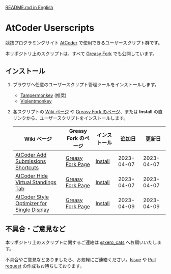 [README.md in English](https://github.com/xe-o/atcoder-userscripts/blob/main/README-en.md)

# AtCoder Userscripts

競技プログラミングサイト [AtCoder](https://atcoder.jp/) で使用できるユーザースクリプト群です。

本リポジトリ上のスクリプトは、すべて [Greasy Fork](https://greasyfork.org/ja/users/1054878-xero-cats) でも公開しています。

## インストール

1. ブラウザへ任意のユーザースクリプト管理ツールをインストールします。

   - [Tampermonkey](https://www.tampermonkey.net/) (推奨)
   - [Violentmonkey](https://violentmonkey.github.io/get-it/)

2. 各スクリプトの [Wiki ページ](https://github.com/xe-o/atcoder-userscripts/wiki) や [Greasy Fork のページ](https://greasyfork.org/ja/users/1054878-xero-cats)、または **Install** の直リンクから、ユーザースクリプトをインストールします。<br>

   | Wiki ページ                                      | Greasy Fork のページ         | インストール         | 追加日     | 更新日     |
   | ------------------------------------------------ | ---------------------------- | -------------------- | ---------- | ---------- |
   | [AtCoder Add Submissions Shortcuts][aass-wiki]   | [Greasy Fork Page][aass-gf]  | [Install][aass-raw]  | 2023-04-07 | 2023-04-07 |
   | [AtCoder Hide Virtual Standings Tab][ahvst-wiki] | [Greasy Fork Page][ahvst-gf] | [Install][ahvst-raw] | 2023-04-07 | 2023-04-07 |
   | [AtCoder Style Optimizer for Single Display][aso4sd-wiki] | [Greasy Fork Page][aso4sd-gf] | [Install][aso4sd-raw] | 2023-04-09 | 2023-04-09 |

## 不具合・ご意見など

本リポジトリ上のスクリプトに関するご連絡は [@xero_cats](https://twitter.com/xero_cats) へお願いいたします。

不具合やご意見などありましたら、お気軽にご連絡ください。[Issue](https://github.com/xe-o/atcoder-userscripts/issues) や [Pull request](https://github.com/xe-o/atcoder-userscripts/pulls) の作成もお待ちしております。

[aass-wiki]: https://github.com/xe-o/atcoder-userscripts/wiki/AtCoder-Add-Submissions-Shortcuts
[ahvst-wiki]: https://github.com/xe-o/atcoder-userscripts/wiki/AtCoder-Hide-Virtual-Standings-Tab
[aso4sd-wiki]: https://github.com/xe-o/atcoder-userscripts/wiki/AtCoder-Style-Optimizer-for-Single-Display

[aass-gf]: https://greasyfork.org/ja/scripts/463453-atcoder-add-submissions-shortcuts
[ahvst-gf]: https://greasyfork.org/ja/scripts/463444-atcoder-hide-virtual-standings-tab
[aso4sd-gf]: https://greasyfork.org/ja/scripts/463585-atcoder-style-optimizer-for-single-display

[aass-raw]: https://greasyfork.org/scripts/463453-atcoder-add-submissions-shortcuts/code/AtCoder%20Add%20Submissions%20Shortcuts.user.js
[ahvst-raw]: https://greasyfork.org/scripts/463444-atcoder-hide-virtual-standings-tab/code/AtCoder%20Hide%20Virtual%20Standings%20Tab.user.js
[aso4sd-raw]: https://greasyfork.org/scripts/463585-atcoder-style-optimizer-for-single-display/code/AtCoder%20Style%20Optimizer%20for%20Single%20Display.user.js
